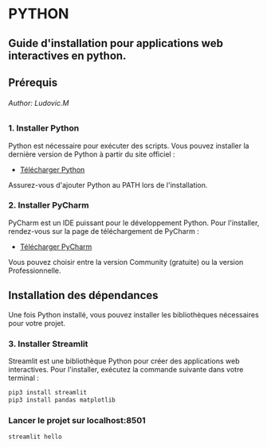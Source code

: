 # PYTHON
## Guide d'installation pour applications web interactives en python.

## Prérequis
###### Author: Ludovic.M

### 1. Installer Python
Python est nécessaire pour exécuter des scripts. Vous pouvez installer la dernière version de Python à partir du site officiel :

- [Télécharger Python](https://www.python.org/downloads/)

Assurez-vous d'ajouter Python au PATH lors de l'installation.

### 2. Installer PyCharm
PyCharm est un IDE puissant pour le développement Python. Pour l'installer, rendez-vous sur la page de téléchargement de PyCharm :

- [Télécharger PyCharm](https://www.jetbrains.com/pycharm/download/)

Vous pouvez choisir entre la version Community (gratuite) ou la version Professionnelle.

## Installation des dépendances

Une fois Python installé, vous pouvez installer les bibliothèques nécessaires pour votre projet.

### 3. Installer Streamlit
Streamlit est une bibliothèque Python pour créer des applications web interactives. Pour l'installer, exécutez la commande suivante dans votre terminal :

```bash
pip3 install streamlit
pip3 install pandas matplotlib
```

### Lancer le projet sur localhost:8501
```bash
streamlit hello
```